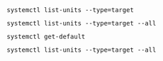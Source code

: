 <pre>systemctl list-units --type=target</pre>
<pre>systemctl list-units --type=target --all</pre>
<pre>systemctl get-default</pre>
<pre>systemctl list-units --type=target --all</pre>